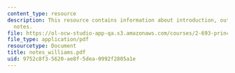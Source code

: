 ```yaml
---
content_type: resource
description: This resource contains information about introduction, outline and lecture
  notes.
file: https://ol-ocw-studio-app-qa.s3.amazonaws.com/courses/2-693-principles-of-oceanographic-instrument-systems-sensors-and-measurements-13-998-spring-2004/9752c8f35620ae8f5dea0992f2805a1e_notes_williams.pdf
file_type: application/pdf
resourcetype: Document
title: notes_williams.pdf
uid: 9752c8f3-5620-ae8f-5dea-0992f2805a1e
---
```

